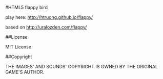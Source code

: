 #HTML5 flappy bird

play here: http://htruong.github.io/flappy/

based on http://uralozden.com/flappy/

##License

MIT License

##Copyright

THE IMAGES' AND SOUNDS' COPYRIGHT IS OWNED BY THE ORIGINAL GAME'S AUTHOR.
